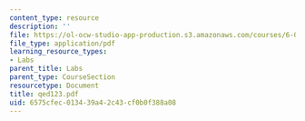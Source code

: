 ```yaml
---
content_type: resource
description: ''
file: https://ol-ocw-studio-app-production.s3.amazonaws.com/courses/6-071j-introduction-to-electronics-signals-and-measurement-spring-2006/6575cfec013439a42c43cf0b0f388a08_qed123.pdf
file_type: application/pdf
learning_resource_types:
- Labs
parent_title: Labs
parent_type: CourseSection
resourcetype: Document
title: qed123.pdf
uid: 6575cfec-0134-39a4-2c43-cf0b0f388a08
---
```

